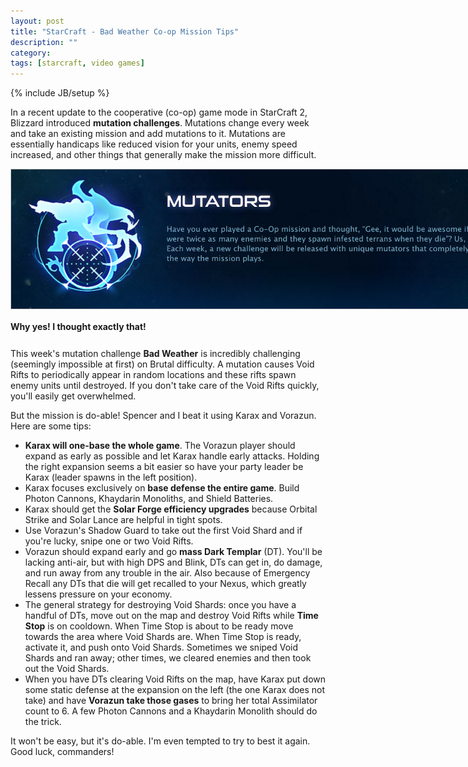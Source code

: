 ```yaml
---
layout: post
title: "StarCraft - Bad Weather Co-op Mission Tips"
description: ""
category: 
tags: [starcraft, video games]
---
```

{% include JB/setup %}

In a recent update to the cooperative (co-op) game mode in StarCraft 2, Blizzard introduced **mutation challenges**. Mutations change every week and take an existing mission and add mutations to it. Mutations are essentially handicaps like reduced vision for your units, enemy speed increased, and other things that generally make the mission more difficult. 

<div>
	<img class="rounded-corners" style="max-width: 800px; border: 1px solid #cdcdcd;" src="/assets/images/posts/2016-06-06/mutations.png"/>
	<p class="caption-text" style="line-height: 1.5em; margin-bottom: 24px;"><strong>Why yes! I thought exactly that!</strong></p>
</div>

This week's mutation challenge **Bad Weather** is incredibly challenging (seemingly impossible at first) on Brutal difficulty. A mutation causes Void Rifts to periodically appear in random locations and these rifts spawn enemy units until destroyed. If you don't take care of the Void Rifts quickly, you'll easily get overwhelmed. 

But the mission is do-able! Spencer and I beat it using Karax and Vorazun. Here are some tips:

* **Karax will one-base the whole game**. The Vorazun player should expand as early as possible and let Karax handle early attacks. Holding the right expansion seems a bit easier so have your party leader be Karax (leader spawns in the left position). 
* Karax focuses exclusively on **base defense the entire game**. Build Photon Cannons, Khaydarin Monoliths, and Shield Batteries.
* Karax should get the **Solar Forge efficiency upgrades** because Orbital Strike and Solar Lance are helpful in tight spots.
* Use Vorazun's Shadow Guard to take out the first Void Shard and if you're lucky, snipe one or two Void Rifts.
* Vorazun should expand early and go **mass Dark Templar** (DT). You'll be lacking anti-air, but with high DPS and Blink, DTs can get in, do damage, and run away from any trouble in the air. Also because of Emergency Recall any DTs that die will get recalled to your Nexus, which greatly lessens pressure on your economy. 
* The general strategy for destroying Void Shards: once you have a handful of DTs, move out on the map and destroy Void Rifts while **Time Stop** is on cooldown. When Time Stop is about to be ready move towards the area where Void Shards are. When Time Stop is ready, activate it, and push onto Void Shards. Sometimes we sniped Void Shards and ran away; other times, we cleared enemies and then took out the Void Shards.
* When you have DTs clearing Void Rifts on the map, have Karax put down some static defense at the expansion on the left (the one Karax does not take) and have **Vorazun take those gases** to bring her total Assimilator count to 6. A few Photon Cannons and a Khaydarin Monolith should do the trick. 

It won't be easy, but it's do-able. I'm even tempted to try to best it again. Good luck, commanders!
